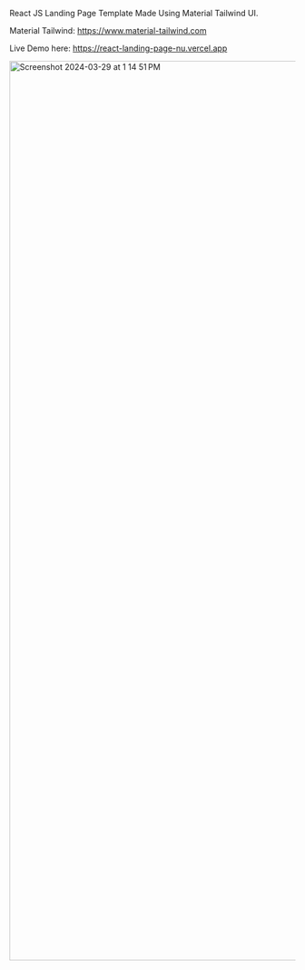 React JS Landing Page Template Made Using Material Tailwind UI.

Material Tailwind: https://www.material-tailwind.com

Live Demo here: https://react-landing-page-nu.vercel.app

<img width="1586" alt="Screenshot 2024-03-29 at 1 14 51 PM" src="https://github.com/sanam453/React-Landing-Page/assets/55902046/3c96f104-3960-4bf1-97de-6a5ff854e8fe">
